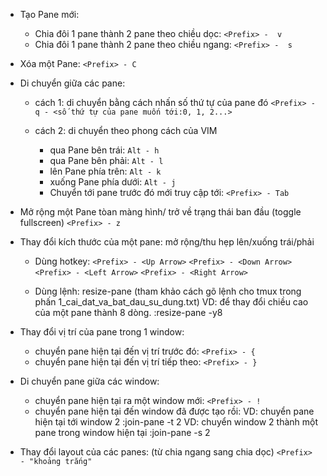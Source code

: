 * Tạo Pane mới:
   + Chia đôi 1 pane thành 2 pane theo chiều dọc:
      ```<Prefix> -  v```
   + Chia đôi 1 pane thành 2 pane theo chiều ngang:
      ```<Prefix> -  s```
* Xóa một Pane:
   ```<Prefix> - C```

* Di chuyển giữa các pane:
   + cách 1: di chuyển bằng cách nhấn số thứ tự của pane đó
      ```<Prefix> - q - <số thứ tự của pane muốn tới:0, 1, 2...>```

   + cách 2: di chuyển theo phong cách của VIM
      - qua Pane bên trái:
         ```Alt - h```
      - qua Pane bên phải:
         ```Alt - l```
      - lên Pane phía trên:
         ```Alt - k```
      - xuống Pane phía dưới:
         ```Alt - j```
      - Chuyển tới pane trước đó mới truy cập tới:
         ```<Prefix> - Tab```
     
* Mở rộng một Pane tòan màng hình/ trở về trạng thái ban đầu (toggle fullscreen)
   ```<Prefix> - z ```

* Thay đổi kích thước của một pane: mở rộng/thu hẹp lên/xuống trái/phải
	+ Dùng hotkey:
	   ```<Prefix> - <Up Arrow>```
	   ```<Prefix> - <Down Arrow>```
	   ```<Prefix> - <Left Arrow>```
	   ```<Prefix> - <Right Arrow>```

	+ Dùng lệnh: resize-pane (tham khảo cách gõ lệnh cho tmux trong phấn 1_cai_dat_va_bat_dau_su_dung.txt) 
		VD: để thay đổi chiều cao của một pane thành 8 dòng.
			 :resize-pane -y8

* Thay đổi vị trí của pane trong 1 window: 
	+ chuyển pane hiện tại đến vị trí trước đó:
		```<Prefix> - {```
	+ chuyển pane hiện tại đến vị trí tiếp theo:
		```<Prefix> - }```

* Di chuyển pane giữa các window:
	+ chuyển pane hiện tại ra một window mới:
		```<Prefix> - !```
	+ chuyển pane hiện tại đến window đã được tạo rồi:
		VD: chuyển pane hiện tại tới window 2
		:join-pane -t 2
		VD: chuyển window 2 thành một pane trong window hiện tại
		:join-pane -s 2

* Thay đổi layout của các panes: (từ chia ngang sang chia dọc)
		```<Prefix> - "khoảng trắng"```

